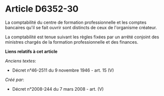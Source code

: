 # Article D6352-30

La comptabilité du centre de formation professionnelle et les comptes bancaires qu'il se fait ouvrir sont distincts de ceux
de l'organisme créateur.

La comptabilité est tenue suivant les règles fixées par un arrêté conjoint des ministres chargés de la formation
professionnelle et des finances.

**Liens relatifs à cet article**

_Anciens textes_:

  - Décret n°46-2511 du 9 novembre 1946 - art. 15 (V)

_Créé par_:

  - Décret n°2008-244 du 7 mars 2008 - art. (V)

